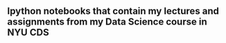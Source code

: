 ## Ipython notebooks that contain my lectures and assignments from my Data Science course in NYU CDS
